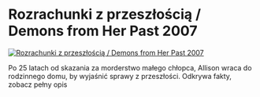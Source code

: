 Rozrachunki z przeszłością / Demons from Her Past 2007 
=============
[![Rozrachunki z przeszłością / Demons from Her Past 2007 ](http://vidos.pl/images/player.gif)](http://vidos.pl/rozrachunki-z-przeszloscia-demons-from-her-past-2007)

 Po 25 latach od skazania za morderstwo małego chłopca, Allison wraca do rodzinnego domu, by wyjaśnić sprawy z przeszłości. Odkrywa fakty, zobacz pełny opis
